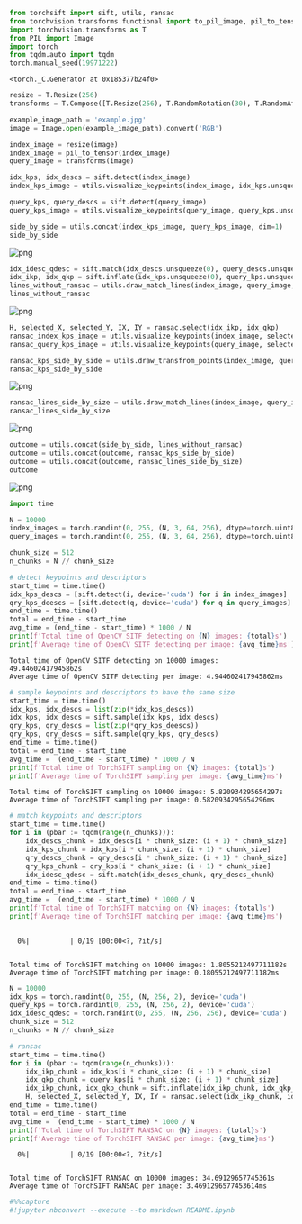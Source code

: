 ```python
from torchsift import sift, utils, ransac
from torchvision.transforms.functional import to_pil_image, pil_to_tensor
import torchvision.transforms as T
from PIL import Image
import torch
from tqdm.auto import tqdm
torch.manual_seed(19971222)

```




    <torch._C.Generator at 0x185377b24f0>




```python
resize = T.Resize(256)
transforms = T.Compose([T.Resize(256), T.RandomRotation(30), T.RandomAffine(0, translate=(0.2, 0.2)), T.RandomPerspective(distortion_scale=0.5), T.PILToTensor()])
```


```python
example_image_path = 'example.jpg'
image = Image.open(example_image_path).convert('RGB')

index_image = resize(image)
index_image = pil_to_tensor(index_image)
query_image = transforms(image)

idx_kps, idx_descs = sift.detect(index_image)
index_kps_image = utils.visualize_keypoints(index_image, idx_kps.unsqueeze(0))

query_kps, query_descs = sift.detect(query_image)
query_kps_image = utils.visualize_keypoints(query_image, query_kps.unsqueeze(0))

side_by_side = utils.concat(index_kps_image, query_kps_image, dim=1)
side_by_side
```




    
![png](README_files/README_2_0.png)
    




```python
idx_idesc_qdesc = sift.match(idx_descs.unsqueeze(0), query_descs.unsqueeze(0))
idx_ikp, idx_qkp = sift.inflate(idx_kps.unsqueeze(0), query_kps.unsqueeze(0), idx_idesc_qdesc)
lines_without_ransac = utils.draw_match_lines(index_image, query_image, idx_ikp.squeeze(0), idx_qkp.squeeze(0))
lines_without_ransac
```




    
![png](README_files/README_3_0.png)
    




```python
H, selected_X, selected_Y, IX, IY = ransac.select(idx_ikp, idx_qkp)
ransac_index_kps_image = utils.visualize_keypoints(index_image, selected_X.unsqueeze(0))
ransac_query_kps_image = utils.visualize_keypoints(query_image, selected_Y.unsqueeze(0))

ransac_kps_side_by_side = utils.draw_transfrom_points(index_image, query_image, H, selected_X, selected_Y)
ransac_kps_side_by_side
```




    
![png](README_files/README_4_0.png)
    




```python
ransac_lines_side_by_size = utils.draw_match_lines(index_image, query_image, selected_X, selected_Y)
ransac_lines_side_by_size
```




    
![png](README_files/README_5_0.png)
    




```python
outcome = utils.concat(side_by_side, lines_without_ransac)
outcome = utils.concat(outcome, ransac_kps_side_by_side)
outcome = utils.concat(outcome, ransac_lines_side_by_size)
outcome
```




    
![png](README_files/README_6_0.png)
    




```python
import time
```


```python
N = 10000
index_images = torch.randint(0, 255, (N, 3, 64, 256), dtype=torch.uint8, device='cuda').cpu()
query_images = torch.randint(0, 255, (N, 3, 64, 256), dtype=torch.uint8, device='cuda').cpu()

chunk_size = 512
n_chunks = N // chunk_size
```


```python
# detect keypoints and descriptors
start_time = time.time()
idx_kps_descs = [sift.detect(i, device='cuda') for i in index_images]
qry_kps_deescs = [sift.detect(q, device='cuda') for q in query_images]
end_time = time.time()
total = end_time - start_time
avg_time = (end_time - start_time) * 1000 / N
print(f'Total time of OpenCV SITF detecting on {N} images: {total}s')
print(f'Average time of OpenCV SITF detecting per image: {avg_time}ms')
```

    Total time of OpenCV SITF detecting on 10000 images: 49.44602417945862s
    Average time of OpenCV SITF detecting per image: 4.944602417945862ms
    


```python
# sample keypoints and descriptors to have the same size
start_time = time.time()
idx_kps, idx_descs = list(zip(*idx_kps_descs))
idx_kps, idx_descs = sift.sample(idx_kps, idx_descs)
qry_kps, qry_descs = list(zip(*qry_kps_deescs))
qry_kps, qry_descs = sift.sample(qry_kps, qry_descs)
end_time = time.time() 
total = end_time - start_time
avg_time =  (end_time - start_time) * 1000 / N
print(f'Total time of TorchSIFT sampling on {N} images: {total}s')
print(f'Average time of TorchSIFT sampling per image: {avg_time}ms')
```

    Total time of TorchSIFT sampling on 10000 images: 5.820934295654297s
    Average time of TorchSIFT sampling per image: 0.5820934295654296ms
    


```python
# match keypoints and descriptors
start_time = time.time()
for i in (pbar := tqdm(range(n_chunks))):
    idx_descs_chunk = idx_descs[i * chunk_size: (i + 1) * chunk_size]
    idx_kps_chunk = idx_kps[i * chunk_size: (i + 1) * chunk_size]
    qry_descs_chunk = qry_descs[i * chunk_size: (i + 1) * chunk_size]
    qry_kps_chunk = qry_kps[i * chunk_size: (i + 1) * chunk_size]
    idx_idesc_qdesc = sift.match(idx_descs_chunk, qry_descs_chunk)
end_time = time.time()
total = end_time - start_time
avg_time =  (end_time - start_time) * 1000 / N
print(f'Total time of TorchSIFT matching on {N} images: {total}s')
print(f'Average time of TorchSIFT matching per image: {avg_time}ms')
    

```


      0%|          | 0/19 [00:00<?, ?it/s]


    Total time of TorchSIFT matching on 10000 images: 1.8055212497711182s
    Average time of TorchSIFT matching per image: 0.18055212497711182ms
    


```python
N = 10000
idx_kps = torch.randint(0, 255, (N, 256, 2), device='cuda')
query_kps = torch.randint(0, 255, (N, 256, 2), device='cuda')
idx_idesc_qdesc = torch.randint(0, 255, (N, 256, 256), device='cuda')
chunk_size = 512
n_chunks = N // chunk_size
```


```python
# ransac    
start_time = time.time()
for i in (pbar := tqdm(range(n_chunks))):
    idx_ikp_chunk = idx_kps[i * chunk_size: (i + 1) * chunk_size]
    idx_qkp_chunk = query_kps[i * chunk_size: (i + 1) * chunk_size]
    idx_ikp_chunk, idx_qkp_chunk = sift.inflate(idx_ikp_chunk, idx_qkp_chunk, idx_idesc_qdesc)
    H, selected_X, selected_Y, IX, IY = ransac.select(idx_ikp_chunk, idx_qkp_chunk)
end_time = time.time()
total = end_time - start_time
avg_time =  (end_time - start_time) * 1000 / N
print(f'Total time of TorchSIFT RANSAC on {N} images: {total}s')
print(f'Average time of TorchSIFT RANSAC per image: {avg_time}ms')
```


      0%|          | 0/19 [00:00<?, ?it/s]


    Total time of TorchSIFT RANSAC on 10000 images: 34.69129657745361s
    Average time of TorchSIFT RANSAC per image: 3.4691296577453614ms
    


```python
#%%capture
#!jupyter nbconvert --execute --to markdown README.ipynb
```
